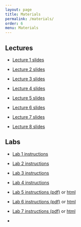 ```yaml
---
layout: page
title: Materials
permalink: /materials/
order: 6
menu: Materials
---
```


## Lectures

* [Lecture 1 slides](http://www.cs171.org/2016/assets/slides/cs171-01-Introduction.pdf)

* [Lecture 2 slides](http://www.cs171.org/2016/assets/slides/cs171-02-Design.pdf)

* [Lecture 3 slides](http://www.cs171.org/2016/assets/slides/cs171-03-Perception.pdf)

* [Lecture 4 slides](http://www.cs171.org/2016/assets/slides/cs171-04-Cognition.pdf)

* [Lecture 5 slides](http://www.cs171.org/2016/assets/slides/cs171-05-Interaction.pdf)

* [Lecture 6 slides](http://www.cs171.org/2016/assets/slides/cs171-06-Process.pdf)

* [Lecture 7 slides](http://www.cs171.org/2016/assets/slides/cs171-07-Projects.pdf)

* [Lecture 8 slides](http://www.cs171.org/2016/assets/slides/cs171-07-cs171-08-Exploration)


## Labs

* [Lab 1 instructions](http://www.cs171.org/2016/assets/material/CS171-Lab1-Instructions.pdf)

* [Lab 2 instructions](http://www.cs171.org/2016/assets/material/CS171-Lab2-Instructions.pdf)

* [Lab 3 instructions](http://www.cs171.org/2016/assets/material/CS171-Lab3-Instructions.pdf)

* [Lab 4 instructions](http://www.cs171.org/2016/assets/material/CS171-Lab4-Instructions.pdf)

* [Lab 5 instructions (pdf)](http://www.cs171.org/2016/assets/material/CS171-Lab5-Instructions.pdf) or [html](http://www.cs171.org/2016/assets/material/lab5/index.html)

* [Lab 6 instructions (pdf)](http://www.cs171.org/2016/assets/material/CS171-Lab6-Instructions.pdf) or [html](http://www.cs171.org/2016/assets/material/lab6/index.html)

* [Lab 7 instructions (pdf)](http://www.cs171.org/2016/assets/material/CS171-Lab7-Instructions.pdf) or [html](http://www.cs171.org/2016/assets/material/lab7/index.html)
* 